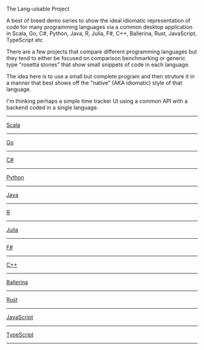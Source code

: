 The Lang-uisable Project

A best of breed demo series to show the ideal idiomatic representation of code for many programming languages via a common desktop application in Scala, Go, C#, Python, Java, R, Julia, F#, C++, Ballerina, Rust, JavaScript, TypeScript etc

There are a few projects that compare different programming languages but they tend to either be focused on comparison benchmarking or generic type "rosetta stones" that show small snippets of code in each language.

The idea here is to use a small but complete program and then struture it in a manner that best shows off the "native" (AKA idiomatic) style of that language.

I'm thinking perhaps a simple time tracker UI using a common API with a backend coded in a single language.

---

[Scala]()


---

[Go]()

---

[C#]()

---

[Python]()

---

[Java]()

---

[R]()

---

[Julia]()

---

[F#]()

---

[C++]()

---

[Ballerina]()

---

[Rust]()

---

[JavaScript]()


---

[TypeScript]()


---











